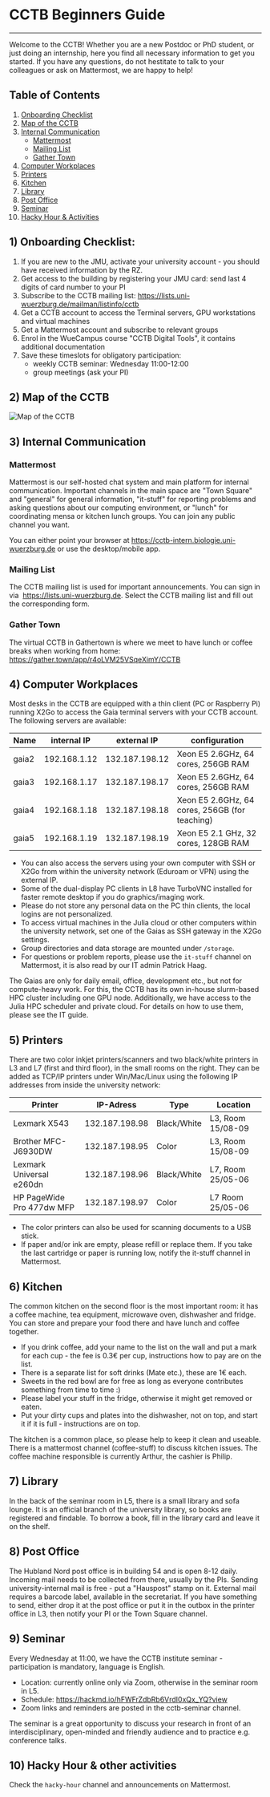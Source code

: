 # CCTB Beginners Guide
----
Welcome to the CCTB! Whether you are a new Postdoc or PhD student, or just doing an internship, here you find all necessary information to get you started. If you have any questions, do not hestitate to talk to your colleagues or ask on Mattermost, we are happy to help!

## Table of Contents
1) [Onboarding Checklist](#onboarding)
2) [Map of the CCTB](#map)
3) [Internal Communication](#communication)
    - [Mattermost](#mattermost)
    - [Mailing List](#mailinglist)
    - [Gather Town](#gather)
4) [Computer Workplaces](#computer)
5) [Printers](#printers)
6) [Kitchen](#kitchen)
7) [Library](#library)
8) [Post Office](#post)
9) [Seminar](#seminar)
10) [Hacky Hour & Activities](#hacky)

<a name="onboarding"></a>
## 1) Onboarding Checklist:
1) If you are new to the JMU, activate your university account - you should have received information by the RZ.
2) Get access to the building by registering your JMU card: send last 4 digits of card number to your PI
2) Subscribe to the CCTB mailing list: https://lists.uni-wuerzburg.de/mailman/listinfo/cctb
3) Get a CCTB account to access the Terminal servers, GPU workstations and virtual machines
4) Get a Mattermost account and subscribe to relevant groups
5) Enrol in the WueCampus course "CCTB Digital Tools", it contains additional documentation
6) Save these timeslots for obligatory participation:
    - weekly CCTB seminar: Wednesday 11:00-12:00
    - group meetings (ask your PI)

<a name="map"></a>
## 2) Map of the CCTB
![Map of the CCTB](plan.png "Map of the CCTB")

<a name="communication"></a>
## 3) Internal Communication

<a name="mattermost"></a>
### Mattermost
Mattermost is our self-hosted chat system and main platform for internal communication. Important channels in the main space are "Town Square" and "general" for general information, "it-stuff" for reporting problems and asking questions about our computing environment, or "lunch" for coordinating mensa or kitchen lunch groups. You can join any public channel you want.

You can either point your browser at https://cctb-intern.biologie.uni-wuerzburg.de or use the desktop/mobile app. 

<a name="mailinglist"></a>
### Mailing List
The CCTB mailing list is used for important announcements. You can sign in via ​
https://lists.uni-wuerzburg.de​. Select the CCTB mailing list and fill out the corresponding form.

<a name="gather"></a>
### Gather Town
The virtual CCTB in Gathertown is where we meet to have lunch or coffee breaks when working from home: https://gather.town/app/r4oLVM25VSqeXimY/CCTB

<a name="computer"></a>
## 4) Computer Workplaces
Most desks in the CCTB are equipped with a thin client (PC or Raspberry Pi) running X2Go to access the Gaia terminal servers with your CCTB account. The following servers are available:

| Name | internal IP | external IP | configuration |
---- | ---- | ---- | ---- | 
| gaia2 | 192.168.1.12 | 132.187.198.12 | Xeon E5 2.6GHz, 64 cores, 256GB RAM
| gaia3 | 192.168.1.17 | 132.187.198.17 | Xeon E5 2.6GHz, 64 cores, 256GB RAM
| gaia4 | 192.168.1.18 | 132.187.198.18 | Xeon E5 2.6GHz, 64 cores, 256GB (for teaching)
| gaia5 | 192.168.1.19 | 132.187.198.19 | Xeon E5 2.1 GHz, 32 cores, 128GB RAM

- You can also access the servers using your own computer with SSH or X2Go from within the university network (Eduroam or VPN) using the external IP.
- Some of the dual-display PC clients in L8 have TurboVNC installed for faster remote desktop if you do graphics/imaging work.
- Please do not store any personal data on the PC thin clients, the local logins are not personalized.
- To access virtual machines in the Julia cloud or other computers within the university network, set one of the Gaias as SSH gateway in the X2Go settings.
- Group directories and data storage are mounted under `/storage`.
- For questions or problem reports, please use the `it-stuff` channel on Mattermost, it is also read by our IT admin Patrick Haag.

The Gaias are only for daily email, office, development etc., but not for compute-heavy work. For this, the CCTB has its own in-house slurm-based HPC cluster including one GPU node. Additionally, we have access to the Julia HPC scheduler and private cloud. For details on how to use them, please see the IT guide.

<a name="printers"></a>
## 5) Printers

There are two color inkjet printers/scanners and two black/white printers in L3 and L7 (first and third floor), in the small rooms on the right. They can be added as TCP/IP printers under Win/Mac/Linux using the following IP addresses from inside the university network:

| Printer | IP-Adress | Type | Location |
---- | ---- | ---- | ---- |
| Lexmark X543 | 132.187.198.98 | Black/White | L3, Room 15/08-09
| Brother MFC-J6930DW | 132.187.198.95 | Color | L3, Room 15/08-09
| Lexmark Universal e260dn | 132.187.198.96 | Black/White | L7, Room 25/05-06
| HP PageWide Pro 477dw MFP | 132.187.198.97 | Color | L7 Room 25/05-06

- The color printers can also be used for scanning documents to a USB stick.
- If paper and/or ink are empty, please refill or replace them. If you take the last cartridge or paper is running low, notify the it-stuff channel in Mattermost.

<a name="kitchen"></a>
## 6) Kitchen
The common kitchen on the second floor is the most important room: it has a coffee machine, tea equipment, microwave oven, dishwasher and fridge. You can store and prepare your food there and have lunch and coffee together.
- If you drink coffee, add your name to the list on the wall and put a mark for each cup - the fee is ​0.3€ per cup, instructions how to pay are on the list.
- There is a separate list for soft drinks (Mate etc.), these are 1€ each.
- Sweets in the red bowl are for free as long as everyone contributes something from time to time :)
- Please label your stuff in the fridge, otherwise it might get removed or eaten.
- Put your dirty cups and plates into the dishwasher, not on top, and start it if it is full - instructions are on top.

The kitchen is a common place, so please help to keep it clean and useable. There is a mattermost channel (coffee-stuff) to discuss kitchen issues. The coffee machine responsible is currently Arthur, the cashier is Philip.

<a name="library"></a>
## 7) Library
In the back of the seminar room in L5, there is a small library and sofa lounge. It is an official branch of the university library, so books are registered and findable. To borrow a book, fill in the library card and leave it on the shelf.

<a name="post"></a>
## 8) Post Office
The Hubland Nord post office is in building 54 and is open 8-12 daily. Incoming mail needs to be collected from there, usually by the PIs. Sending university-internal mail is free - put a "Hauspost" stamp on it. External mail requires a barcode label, available in the secretariat. If you have something to send, either drop it at the post office or put it in the outbox in the printer office in L3, then notify your PI or the Town Square channel.

<a name="seminar"></a>
## 9) Seminar
Every Wednesday at 11:00, we have the CCTB institute seminar - participation is mandatory, language is English.
- Location: currently online only via Zoom, otherwise in the seminar room in L5.
- Schedule: https://hackmd.io/hFWFrZdbRb6VrdI0xQx_YQ?view
- Zoom links and reminders are posted in the cctb-seminar channel.

The seminar is a great opportunity to discuss your research in front of an interdisciplinary, open-minded and friendly audience and to practice e.g. conference talks.

<a name="hacky"></a>
## 10) Hacky Hour & other activities
Check the `hacky-hour` channel and announcements on Mattermost.
